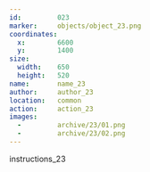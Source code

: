 ```yaml
---
id:			023
marker: 	objects/object_23.png
coordinates:
  x:		6600
  y:		1400
size:
  width:	650
  height:	520
name: 		name_23
author:		author_23
location: 	common
action: 	action_23
images:
  -			archive/23/01.png
  -			archive/23/02.png
---
```


instructions_23

